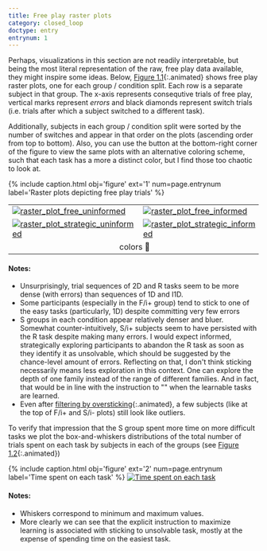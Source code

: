 ```yaml
---
title: Free play raster plots
category: closed_loop
doctype: entry
entrynum: 1
---
```


Perhaps, visualizations in this section are not readily interpretable, but being the most literal representation of the raw, free play data available, they might inspire some ideas. Below, [Figure 1.1](#f-1-1){:.animated} shows free play raster plots, one for each group / condition split. Each row is a separate subject in that group. The x-axis represents consequtive trials of free play, vertical marks represent *errors* and black diamonds represent switch trials (i.e. trials after which a subject switched to a different task). 

Additionally, subjects in each group / condition split were sorted by the number of switches and appear in that order on the plots (ascending order from top to bottom). Also, you can use the button at the bottom-right corner of the figure to view the same plots with an alternative coloring scheme, such that each task has a more a distinct color, but I find those too chaotic to look at.

{% include caption.html 
    obj='figure'
    ext='1'
    num=page.entrynum 
    label='Raster plots depicting free play trials' %}

<div class='full-width'>
    <table class='rastergrid'>
        <tr>
            <td><a href='{{site.baseurl}}/img/raster_plots_2colors-0-0.svg'><img alt='raster_plot_free_uninformed' src='{{site.baseurl}}/img_compressed/raster_plots_2colors-0-0.svg'/></a></td>
            <td><a href='{{site.baseurl}}/img/raster_plots_2colors-0-1.svg'><img alt='raster_plot_free_informed' src='{{site.baseurl}}/img_compressed/raster_plots_2colors-0-1.svg'/></a></td>
        </tr>
        <tr>
            <td><a href='{{site.baseurl}}/img/raster_plots_2colors-1-0.svg'><img alt='raster_plot_strategic_uninformed' src='{{site.baseurl}}/img_compressed/raster_plots_2colors-1-0.svg'/></a></td>
            <td><a href='{{site.baseurl}}/img/raster_plots_2colors-1-1.svg'><img alt='raster_plot_strategic_informed' src='{{site.baseurl}}/img_compressed/raster_plots_2colors-1-1.svg'/></a></td>
        </tr>
        <tr>
            <td colspan="2" align='center'>
                <a class='switch'>colors 🎨</a>
            </td>
        </tr>
    </table>
</div>

#### Notes:
- Unsurprisingly, trial sequences of 2D and R tasks seem to be more dense (with errors) than sequences of 1D and I1D.
- Some participants (especially in the F/i+ group) tend to stick to one of the easy tasks (particularly, 1D) despite committing very few errors
- S groups in each condition appear relatively denser and bluer. Somewhat counter-intuitively,  S/i+ subjects seem to have persisted with the R task despite making many errors. I would expect informed, strategically exploring participants to abandon the R task as soon as they identify it as unsolvable, which should be suggested by the chance-level amount of errors. Reflecting on that, I don't think sticking necessarily means less exploration in this context. One can explore the depth of one family instead of the range of different families. And in fact, that would be in line with the instruction to "" when the learnable tasks are learned.
- Even after [filtering by oversticking]({{site.baseurl}}/content/analyses/outliers/index.html#1){:.animated}, a few subjects (like at the top of F/i+ and S/i- plots) still look like outliers.

To verify that impression that the S group spent more time on more difficult tasks we plot the box-and-whiskers distributions of the total number of trials spent on each task by subjects in each of the groups (see [Figure 1.2](#f-1-2){:.animated})

{% include caption.html 
    obj='figure'
    ext='2'
    num=page.entrynum 
    label='Time spent on each task' %}
[![Time spent on each task]({{site.baseurl}}/img_compressed/time_spent_boxplots.svg)]({{site.baseurl}}/img/time_spent_boxplots.svg)

#### Notes:
- Whiskers correspond to minimum and maximum values.
- More clearly we can see that the explicit instruction to maximize learning is associated with sticking to unsolvable task, mostly at the expense of spending time on the easiest task.
